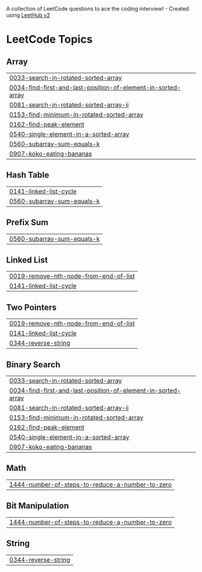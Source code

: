 A collection of LeetCode questions to ace the coding interview! - Created using [LeetHub v2](https://github.com/arunbhardwaj/LeetHub-2.0)
<!---LeetCode Topics Start-->
# LeetCode Topics
## Array
|  |
| ------- |
| [0033-search-in-rotated-sorted-array](https://github.com/abhijit1859/DSA-Arena/tree/master/0033-search-in-rotated-sorted-array) |
| [0034-find-first-and-last-position-of-element-in-sorted-array](https://github.com/abhijit1859/DSA-Arena/tree/master/0034-find-first-and-last-position-of-element-in-sorted-array) |
| [0081-search-in-rotated-sorted-array-ii](https://github.com/abhijit1859/DSA-Arena/tree/master/0081-search-in-rotated-sorted-array-ii) |
| [0153-find-minimum-in-rotated-sorted-array](https://github.com/abhijit1859/DSA-Arena/tree/master/0153-find-minimum-in-rotated-sorted-array) |
| [0162-find-peak-element](https://github.com/abhijit1859/DSA-Arena/tree/master/0162-find-peak-element) |
| [0540-single-element-in-a-sorted-array](https://github.com/abhijit1859/DSA-Arena/tree/master/0540-single-element-in-a-sorted-array) |
| [0560-subarray-sum-equals-k](https://github.com/abhijit1859/DSA-Arena/tree/master/0560-subarray-sum-equals-k) |
| [0907-koko-eating-bananas](https://github.com/abhijit1859/DSA-Arena/tree/master/0907-koko-eating-bananas) |
## Hash Table
|  |
| ------- |
| [0141-linked-list-cycle](https://github.com/abhijit1859/DSA-Arena/tree/master/0141-linked-list-cycle) |
| [0560-subarray-sum-equals-k](https://github.com/abhijit1859/DSA-Arena/tree/master/0560-subarray-sum-equals-k) |
## Prefix Sum
|  |
| ------- |
| [0560-subarray-sum-equals-k](https://github.com/abhijit1859/DSA-Arena/tree/master/0560-subarray-sum-equals-k) |
## Linked List
|  |
| ------- |
| [0019-remove-nth-node-from-end-of-list](https://github.com/abhijit1859/DSA-Arena/tree/master/0019-remove-nth-node-from-end-of-list) |
| [0141-linked-list-cycle](https://github.com/abhijit1859/DSA-Arena/tree/master/0141-linked-list-cycle) |
## Two Pointers
|  |
| ------- |
| [0019-remove-nth-node-from-end-of-list](https://github.com/abhijit1859/DSA-Arena/tree/master/0019-remove-nth-node-from-end-of-list) |
| [0141-linked-list-cycle](https://github.com/abhijit1859/DSA-Arena/tree/master/0141-linked-list-cycle) |
| [0344-reverse-string](https://github.com/abhijit1859/DSA-Arena/tree/master/0344-reverse-string) |
## Binary Search
|  |
| ------- |
| [0033-search-in-rotated-sorted-array](https://github.com/abhijit1859/DSA-Arena/tree/master/0033-search-in-rotated-sorted-array) |
| [0034-find-first-and-last-position-of-element-in-sorted-array](https://github.com/abhijit1859/DSA-Arena/tree/master/0034-find-first-and-last-position-of-element-in-sorted-array) |
| [0081-search-in-rotated-sorted-array-ii](https://github.com/abhijit1859/DSA-Arena/tree/master/0081-search-in-rotated-sorted-array-ii) |
| [0153-find-minimum-in-rotated-sorted-array](https://github.com/abhijit1859/DSA-Arena/tree/master/0153-find-minimum-in-rotated-sorted-array) |
| [0162-find-peak-element](https://github.com/abhijit1859/DSA-Arena/tree/master/0162-find-peak-element) |
| [0540-single-element-in-a-sorted-array](https://github.com/abhijit1859/DSA-Arena/tree/master/0540-single-element-in-a-sorted-array) |
| [0907-koko-eating-bananas](https://github.com/abhijit1859/DSA-Arena/tree/master/0907-koko-eating-bananas) |
## Math
|  |
| ------- |
| [1444-number-of-steps-to-reduce-a-number-to-zero](https://github.com/abhijit1859/DSA-Arena/tree/master/1444-number-of-steps-to-reduce-a-number-to-zero) |
## Bit Manipulation
|  |
| ------- |
| [1444-number-of-steps-to-reduce-a-number-to-zero](https://github.com/abhijit1859/DSA-Arena/tree/master/1444-number-of-steps-to-reduce-a-number-to-zero) |
## String
|  |
| ------- |
| [0344-reverse-string](https://github.com/abhijit1859/DSA-Arena/tree/master/0344-reverse-string) |
<!---LeetCode Topics End-->